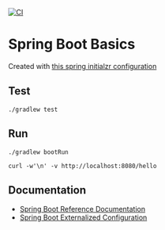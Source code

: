 [![CI](https://github.com/AdevintaSpain/spring-boot-basics/actions/workflows/gradle.yml/badge.svg?branch=master)](https://github.com/AdevintaSpain/spring-boot-basics/actions/workflows/gradle.yml)

# Spring Boot Basics

Created with [this spring initialzr configuration](https://start.spring.io/#!type=gradle-project&language=kotlin&platformVersion=2.6.3&packaging=jar&jvmVersion=11&groupId=com.adevinta&artifactId=springbootbasics&name=springbootbasics&description=Do%20The%20Backend%20-%20Spring%20Boot%20Basics&packageName=com.adevinta.springbootbasics&dependencies=web,cloud-starter)

## Test

```shell
./gradlew test
```

## Run

```shell
./gradlew bootRun

curl -w'\n' -v http://localhost:8080/hello
```

## Documentation

* [Spring Boot Reference Documentation](https://docs.spring.io/spring-boot/docs/current/reference/html/)
* [Spring Boot Externalized Configuration](https://docs.spring.io/spring-boot/docs/current/reference/html/features.html#features.external-config)